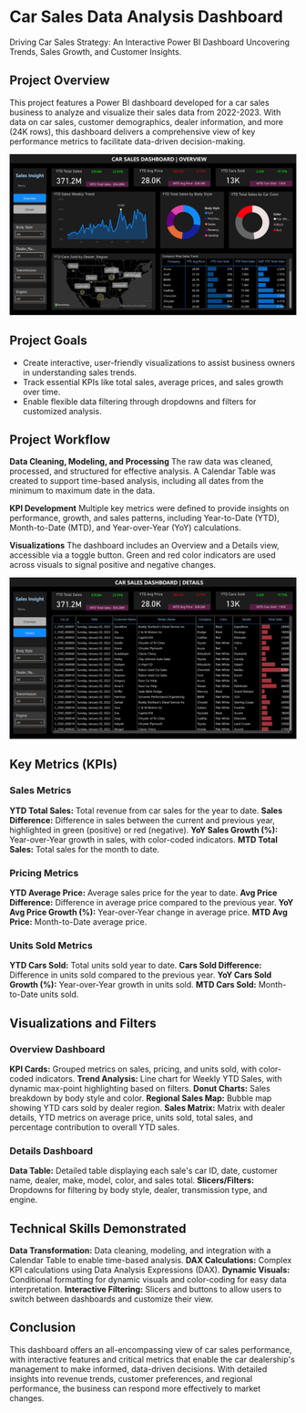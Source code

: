 # Car Sales Data Analysis Dashboard
Driving Car Sales Strategy:  An Interactive Power BI Dashboard Uncovering Trends, Sales Growth, and Customer Insights.

## Project Overview
This project features a Power BI dashboard developed for a car sales business to analyze and visualize their sales data from 2022-2023. With data on car sales, customer demographics, dealer information, and more (24K rows), this dashboard delivers a comprehensive view of key performance metrics to facilitate data-driven decision-making.

![Excel Sales Analysis Dashboard](https://github.com/abdusami-mohammed/Car_Sales_Data_Analysis_Dashboard/blob/023b3950f13f58843ec12751c2dabcbecad3c52a/Images/Cars%20Sales%20Dashboard_page-1.jpg)


## Project Goals
- Create interactive, user-friendly visualizations to assist business owners in understanding sales trends.
- Track essential KPIs like total sales, average prices, and sales growth over time.
- Enable flexible data filtering through dropdowns and filters for customized analysis.

## Project Workflow
**Data Cleaning, Modeling, and Processing**
The raw data was cleaned, processed, and structured for effective analysis. A Calendar Table was created to support time-based analysis, including all dates from the minimum to maximum date in the data.

**KPI Development**
Multiple key metrics were defined to provide insights on performance, growth, and sales patterns, including Year-to-Date (YTD), Month-to-Date (MTD), and Year-over-Year (YoY) calculations.

**Visualizations**
The dashboard includes an Overview and a Details view, accessible via a toggle button. Green and red color indicators are used across visuals to signal positive and negative changes.

![Excel Sales Analysis Dashboard](https://github.com/abdusami-mohammed/Car_Sales_Data_Analysis_Dashboard/blob/023b3950f13f58843ec12751c2dabcbecad3c52a/Images/Cars%20Sales%20Dashboard_page-2.jpg)


## Key Metrics (KPIs)
### Sales Metrics
**YTD Total Sales:** Total revenue from car sales for the year to date.
**Sales Difference:** Difference in sales between the current and previous year, highlighted in green (positive) or red (negative).
**YoY Sales Growth (%):** Year-over-Year growth in sales, with color-coded indicators.
**MTD Total Sales:** Total sales for the month to date.

### Pricing Metrics
**YTD Average Price:** Average sales price for the year to date.
**Avg Price Difference:** Difference in average price compared to the previous year.
**YoY Avg Price Growth (%):** Year-over-Year change in average price.
**MTD Avg Price:** Month-to-Date average price.

### Units Sold Metrics
**YTD Cars Sold:** Total units sold year to date.
**Cars Sold Difference:** Difference in units sold compared to the previous year.
**YoY Cars Sold Growth (%):** Year-over-Year growth in units sold.
**MTD Cars Sold:** Month-to-Date units sold.

## Visualizations and Filters
### Overview Dashboard
**KPI Cards:** Grouped metrics on sales, pricing, and units sold, with color-coded indicators.
**Trend Analysis:** Line chart for Weekly YTD Sales, with dynamic max-point highlighting based on filters.
**Donut Charts:** Sales breakdown by body style and color.
**Regional Sales Map:** Bubble map showing YTD cars sold by dealer region.
**Sales Matrix:** Matrix with dealer details, YTD metrics on average price, units sold, total sales, and percentage contribution to overall YTD sales.

### Details Dashboard
**Data Table:** Detailed table displaying each sale's car ID, date, customer name, dealer, make, model, color, and sales total.
**Slicers/Filters:** Dropdowns for filtering by body style, dealer, transmission type, and engine.

## Technical Skills Demonstrated
**Data Transformation:** Data cleaning, modeling, and integration with a Calendar Table to enable time-based analysis.
**DAX Calculations:** Complex KPI calculations using Data Analysis Expressions (DAX).
**Dynamic Visuals:** Conditional formatting for dynamic visuals and color-coding for easy data interpretation.
**Interactive Filtering:** Slicers and buttons to allow users to switch between dashboards and customize their view.

## Conclusion
This dashboard offers an all-encompassing view of car sales performance, with interactive features and critical metrics that enable the car dealership's management to make informed, data-driven decisions. With detailed insights into revenue trends, customer preferences, and regional performance, the business can respond more effectively to market changes.
